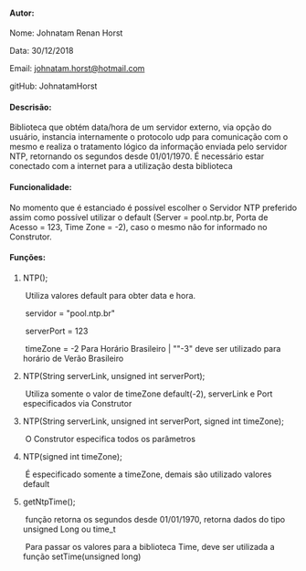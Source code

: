 #### Autor:

Nome: Johnatam Renan Horst

Data: 30/12/2018

Email: johnatam.horst@hotmail.com

gitHub: JohnatamHorst

#### Descrisão:

Biblioteca que obtém data/hora de um servidor externo, via opção do usuário, instancia internamente o protocolo udp para comunicação com o mesmo e realiza o tratamento lógico da informação enviada pelo servidor NTP, retornando os segundos desde 01/01/1970. É necessário estar conectado com a internet para a utilização desta biblioteca

#### Funcionalidade:

No momento que é estanciado é possível escolher o Servidor NTP preferido assim como possível utilizar o  default (Server = pool.ntp.br, Porta de Acesso = 123, Time Zone =  -2), caso o mesmo não for informado no Construtor.

#### Funções:

1. NTP();

   ​	Utiliza valores default para obter data e hora.

   ​	servidor = "pool.ntp.br"

   ​	serverPort = 123

   ​	timeZone = -2  Para Horário Brasileiro | ""-3" deve ser utilizado para horário de Verão Brasileiro 

2. NTP(String serverLink, unsigned int serverPort);

   ​	Utiliza somente o valor de timeZone default(-2), serverLink e Port especificados via Construtor

3. NTP(String serverLink, unsigned int serverPort, signed int timeZone);

   ​	O Construtor especifica todos os parâmetros

4. NTP(signed int timeZone);

   ​	É especificado somente a timeZone, demais são utilizado valores default	

5. getNtpTime();

   ​	função retorna os segundos desde 01/01/1970, retorna dados do tipo unsigned Long ou time_t



   ​	Para passar os valores para a biblioteca Time, deve ser utilizada a função setTime(unsigned long)




